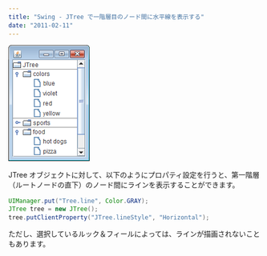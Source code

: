 ```yaml
---
title: "Swing - JTree で一階層目のノード間に水平線を表示する"
date: "2011-02-11"
---
```


![jtree-line.png](./jtree-line.png)

JTree オブジェクトに対して、以下のようにプロパティ設定を行うと、第一階層（ルートノードの直下）のノード間にラインを表示することができます。

~~~ java
UIManager.put("Tree.line", Color.GRAY);
JTree tree = new JTree();
tree.putClientProperty("JTree.lineStyle", "Horizontal");
~~~

ただし、選択しているルック＆フィールによっては、ラインが描画されないこともあります。

